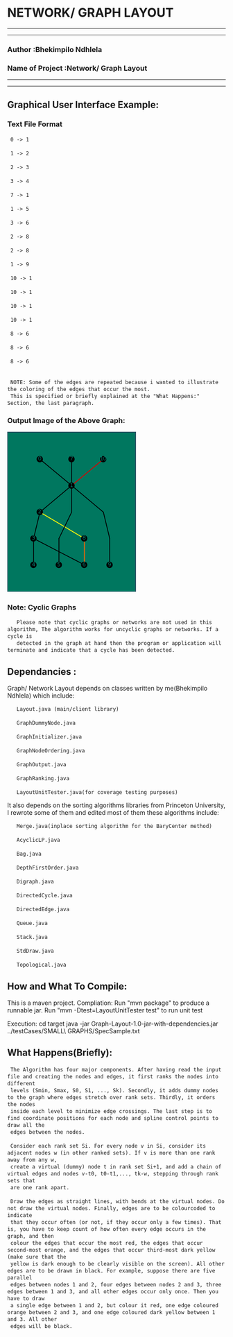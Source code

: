 # NETWORK/ GRAPH LAYOUT
*********************************************************************************************************************
*********************************************************************************************************************
### Author		                :Bhekimpilo Ndhlela
### Name of Project           :Network/ Graph Layout
*********************************************************************************************************************
*********************************************************************************************************************

## Graphical User Interface Example:

### Text File Format

     0 -> 1
 
     1 -> 2
 
     2 -> 3
 
     3 -> 4
 
     7 -> 1
 
     1 -> 5
 
     3 -> 6
 
     2 -> 8
 
     2 -> 8
 
     1 -> 9
 
     10 -> 1
 
     10 -> 1
 
     10 -> 1
  
     10 -> 1

     8 -> 6

     8 -> 6

     8 -> 6


     NOTE: Some of the edges are repeated because i wanted to illustrate the coloring of the edges that occur the most.
     This is specified or briefly explained at the "What Happens:" Section, the last paragraph.
	
### Output Image of the Above Graph:

 ![Alt text](example_image.png)


### Note: Cyclic Graphs
       Please note that cyclic graphs or networks are not used in this algorithm, The algorithm works for uncyclic graphs or networks. If a cycle is
       detected in the graph at hand then the program or application will terminate and indicate that a cycle has been detected.

## Dependancies	:

Graph/ Network Layout depends on classes written by me(Bhekimpilo Ndhlela) which include:

       Layout.java (main/client library)

       GraphDummyNode.java

       GraphInitializer.java

       GraphNodeOrdering.java

       GraphOutput.java

       GraphRanking.java
       
       LayoutUnitTester.java(for coverage testing purposes)

It also depends on the sorting algorithms libraries from Princeton University, I rewrote some of them and edited most of them these algorithms include:

       Merge.java(inplace sorting algorithm for the BaryCenter method)

       AcyclicLP.java

       Bag.java

       DepthFirstOrder.java
 
       Digraph.java

       DirectedCycle.java

       DirectedEdge.java

       Queue.java
       
       Stack.java

       StdDraw.java

       Topological.java
       
  
## How and What To Compile:
This is a maven project.
Compliation: Run "mvn package" to produce a runnable jar. 
             Run "mvn -Dtest=LayoutUnitTester test" to run unit test


Execution: cd target
           java -jar Graph-Layout-1.0-jar-with-dependencies.jar ../testCases/SMALL\ GRAPHS/SpecSample.txt 
       
    
## What Happens(Briefly):

     The Algorithm has four major components. After having read the input file and creating the nodes and edges, it first ranks the nodes into different
     levels (Smin, Smax, S0, S1, ..., Sk). Secondly, it adds dummy nodes to the graph where edges stretch over rank sets. Thirdly, it orders the nodes 
     inside each level to minimize edge crossings. The last step is to find coordinate positions for each node and spline control points to draw all the
     edges between the nodes.

     Consider each rank set Si. For every node v in Si, consider its adjacent nodes w (in other ranked sets). If v is more than one rank away from any w,
     create a virtual (dummy) node t in rank set Si+1, and add a chain of virtual edges and nodes v-t0, t0-t1,..., tk-w, stepping through rank sets that
     are one rank apart.

     Draw the edges as straight lines, with bends at the virtual nodes. Do not draw the virtual nodes. Finally, edges are to be colourcoded to indicate 
     that they occur often (or not, if they occur only a few times). That is, you have to keep count of how often every edge occurs in the graph, and then
     colour the edges that occur the most red, the edges that occur second-most orange, and the edges that occur third-most dark yellow (make sure that the
     yellow is dark enough to be clearly visible on the screen). All other edges are to be drawn in black. For example, suppose there are five parallel
     edges between nodes 1 and 2, four edges between nodes 2 and 3, three edges between 1 and 3, and all other edges occur only once. Then you have to draw
     a single edge between 1 and 2, but colour it red, one edge coloured orange between 2 and 3, and one edge coloured dark yellow between 1 and 3. All other
     edges will be black.
